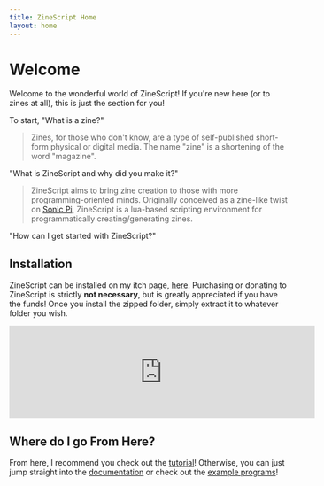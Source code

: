 ```yaml
---
title: ZineScript Home
layout: home
---
```


# Welcome

Welcome to the wonderful world of ZineScript! If you're new here (or to zines at all), this is just the section for you!

To start, "What is a zine?"

> Zines, for those who don't know, are a type of self-published short-form physical or digital media. The name "zine" is a shortening of the word "magazine".

"What is ZineScript and why did you make it?"

> ZineScript aims to bring zine creation to those with more programming-oriented minds. Originally conceived as a zine-like twist on [Sonic Pi](https://sonic-pi.net/), ZineScript is a lua-based scripting environment for programmatically creating/generating zines.

"How can I get started with ZineScript?"

## Installation

ZineScript can be installed on my itch page, [here](https://cmdrapollo.itch.io/ZineScript/). Purchasing or donating to ZineScript is strictly **not necessary**, but is greatly appreciated if you have the funds! Once you install the zipped folder, simply extract it to whatever folder you wish.

<iframe frameborder="0" src="https://itch.io/embed/3795542" width="552" height="167"><a href="https://cmdrapollo.itch.io/zinescript">ZineScript by CmdrApollo</a></iframe>

## Where do I go From Here?

From here, I recommend you check out the [tutorial](tutorial/)! Otherwise, you can just jump straight into the [documentation](documentation/) or check out the [example programs](examples/)!